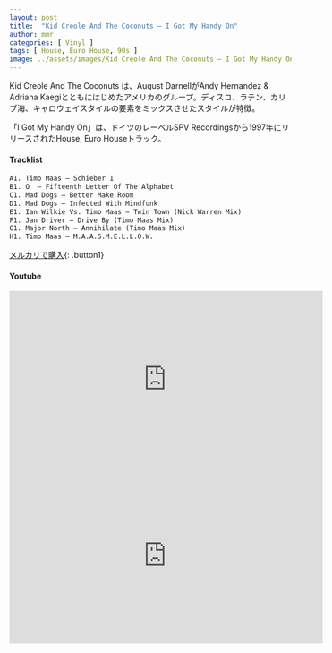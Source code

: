 ```yaml
---
layout: post
title:  "Kid Creole And The Coconuts – I Got My Handy On"
author: mmr
categories: [ Vinyl ]
tags: [ House, Euro House, 90s ]
image: ../assets/images/Kid Creole And The Coconuts – I Got My Handy On.jpg
---
```


Kid Creole And The Coconuts は、August DarnellがAndy Hernandez & Adriana Kaegiとともにはじめたアメリカのグループ。ディスコ、ラテン、カリブ海、キャロウェイスタイルの要素をミックスさせたスタイルが特徴。

「I Got My Handy On」は、ドイツのレーベルSPV Recordingsから1997年にリリースされたHouse, Euro Houseトラック。

#### Tracklist
```md
A1. Timo Maas – Schieber 1
B1. O  – Fifteenth Letter Of The Alphabet
C1. Mad Dogs – Better Make Room
D1. Mad Dogs – Infected With Mindfunk
E1. Ian Wilkie Vs. Timo Maas – Twin Town (Nick Warren Mix)
F1. Jan Driver – Drive By (Timo Maas Mix)
G1. Major North – Annihilate (Timo Maas Mix)
H1. Timo Maas – M.A.A.S.M.E.L.L.O.W.
```

[メルカリで購入](https://jp.mercari.com/item/m61344314465?afid=6142608987){: .button1}

#### Youtube
<iframe width="560" height="315" src="https://www.youtube.com/embed/u9h4I2x7wrQ?si=GOsmGxc-Iica0py1" title="YouTube video player" frameborder="0" allow="accelerometer; autoplay; clipboard-write; encrypted-media; gyroscope; picture-in-picture; web-share" referrerpolicy="strict-origin-when-cross-origin" allowfullscreen></iframe>

<iframe width="560" height="315" src="https://www.youtube.com/embed/esaA34qZbYk?si=8p3amVSg3fcHcNN_" title="YouTube video player" frameborder="0" allow="accelerometer; autoplay; clipboard-write; encrypted-media; gyroscope; picture-in-picture; web-share" referrerpolicy="strict-origin-when-cross-origin" allowfullscreen></iframe>